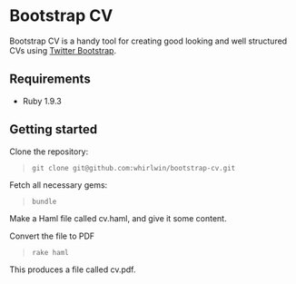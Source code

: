 # Bootstrap CV

Bootstrap CV is a handy tool for creating good looking and well structured CVs
using [Twitter Bootstrap](http://twitter.github.com/bootstrap/).


## Requirements

- Ruby 1.9.3


## Getting started

Clone the repository:
>     git clone git@github.com:whirlwin/bootstrap-cv.git

Fetch all necessary gems:
>     bundle

Make a Haml file called cv.haml, and give it some content.

Convert the file to PDF
>     rake haml

This produces a file called cv.pdf.
